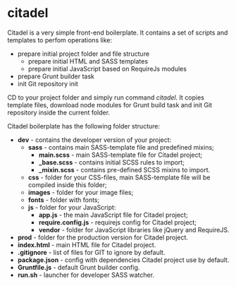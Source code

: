 # citadel
Citadel is a very simple front-end boilerplate. It contains a set of scripts and templates to perfom operations like:
* prepare initial project folder and file structure
  * prepare initial HTML and SASS templates
  * prepare initial JavaScript based on RequireJs modules
* prepare Grunt builder task
* init Git repository init

CD to your project folder and simply run command *citadel*. It copies template files, download node modules for Grunt build task and init Git repository inside the current folder. 

Citadel boilerplate has the following folder structure:
* **dev** - contains the developer version of your project:
  * **sass** - contains main SASS-template file and predefined mixins;
    * **main.scss** - main SASS-template file for Citadel project;
    * **_base.scss** - contains initial SCSS rules to import;
    * **_mixin.scss** - contains pre-defined SCSS mixins to import.
  * **css** - folder for your CSS-files, main SASS-template file will be compiled inside this folder;
  * **images** - folder for your image files;
  * **fonts** - folder with fonts;
  * **js** - folder for your JavaScript:
    * **app.js** - the main JavaScript file for Citadel project;
    * **require.config.js** - requirejs config for Citadel project;
    * **vendor** - folder for JavaScript libraries like jQuery and RequireJS.
* **prod** - folder for the production version for Citadel project.
* **index.html** - main HTML file for Citadel project.
* **.gitignore** - list of files for GIT to ignore by default.
* **package.json** - config with dependencies Citadel project use by default.
* **Gruntfile.js** - default Grunt builder config.
* **run.sh** - launcher for developer SASS watcher.
  

